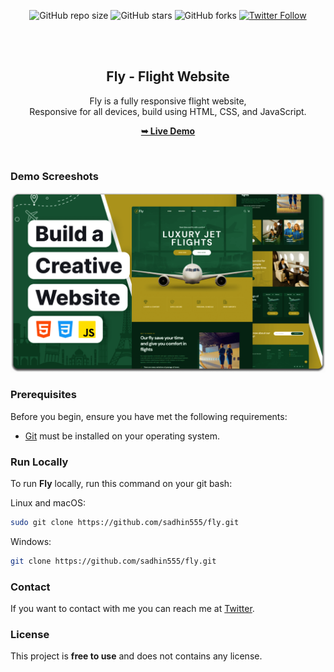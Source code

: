 <div align="center">
  
  ![GitHub repo size](https://img.shields.io/github/repo-size/sadhin555/fly)
  ![GitHub stars](https://img.shields.io/github/stars/sadhin555/fly?style=social)
  ![GitHub forks](https://img.shields.io/github/forks/sadhin555/fly?style=social)
[![Twitter Follow](https://img.shields.io/twitter/follow/sadhin555?style=social)](https://twitter.com/intent/follow?screen_name=sadhin555)

  <br />
  <br />

  <h2 align="center">Fly - Flight Website</h2>

  Fly is a fully responsive flight website, <br />Responsive for all devices, build using HTML, CSS, and JavaScript.

  <a href="https://sadhin555.github.io/fly/"><strong>➥ Live Demo</strong></a>

</div>

<br />

### Demo Screeshots

![Fly Desktop Demo](./readme-images/desktop.png "Desktop Demo")

### Prerequisites

Before you begin, ensure you have met the following requirements:

* [Git](https://git-scm.com/downloads "Download Git") must be installed on your operating system.

### Run Locally

To run **Fly** locally, run this command on your git bash:

Linux and macOS:

```bash
sudo git clone https://github.com/sadhin555/fly.git
```

Windows:

```bash
git clone https://github.com/sadhin555/fly.git
```

### Contact

If you want to contact with me you can reach me at [Twitter](https://www.twitter.com/sadhin555).

### License

This project is **free to use** and does not contains any license.
